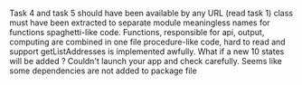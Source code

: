 Task 4 and task 5 should have been available by any URL (read task 1)
class must have been extracted to separate module
meaningless names for functions
spaghetti-like code. Functions, responsible for api, output, computing are combined in one file
procedure-like code, hard to read and support
getListAddresses is implemented awfully. What if a new 10 states will be added ?
Couldn't launch your app and check carefully. Seems like some dependencies are not added to package file
